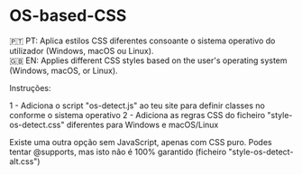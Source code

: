 # OS-based-CSS
🇵🇹 PT: Aplica estilos CSS diferentes consoante o sistema operativo do utilizador (Windows, macOS ou Linux).<br>
🇬🇧 EN: Applies different CSS styles based on the user's operating system (Windows, macOS, or Linux).

Instruções:

1 - Adiciona o script "os-detect.js" ao teu site para definir classes no <body> conforme o sistema operativo
2 - Adiciona as regras CSS do ficheiro "style-os-detect.css" diferentes para Windows e macOS/Linux

Existe uma outra opção sem JavaScript, apenas com CSS puro.
Podes tentar @supports, mas isto não é 100% garantido (ficheiro "style-os-detect-alt.css")

